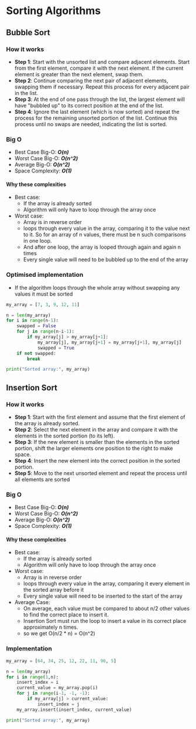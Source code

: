 # Sorting Algorithms
## Bubble Sort
### How it works
- **Step 1**: Start with the unsorted list and compare adjacent elements. Start from the first element, compare it with the next element. If the current element is greater than the next element, swap them.
- **Step 2**: Continue comparing the next pair of adjacent elements, swapping them if necessary. Repeat this process for every adjacent pair in the list.
- **Step 3**: At the end of one pass through the list, the largest element will have "bubbled up" to its correct position at the end of the list.
- **Step 4**: Ignore the last element (which is now sorted) and repeat the process for the remaining unsorted portion of the list. Continue this process until no swaps are needed, indicating the list is sorted.
### Big O
- Best Case Big-O: ***O(n)***
- Worst Case Big-O: ***O(n^2)***
- Average Big-O: ***O(n^2)***
- Space Complexity: ***O(1)***
#### Why these complexities
- Best case: 
	- If the array is already sorted
	- Algorithm will only have to loop through the array once
- Worst case:
	- Array is in reverse order
	- loops through every value in the array, comparing it to the value next to it. So for an array of n values, there must be n such comparisons in one loop.
	- And after one loop, the array is looped through again and again n times
	- Every single value will need to be bubbled up to the end of the array
### Optimised implementation
- If the algorithm loops through the whole array without swapping any values it must be sorted
```python
my_array = [7, 3, 9, 12, 11]

n = len(my_array)
for i in range(n-1):
    swapped = False
    for j in range(n-i-1):
        if my_array[j] > my_array[j+1]:
            my_array[j], my_array[j+1] = my_array[j+1], my_array[j]
            swapped = True
    if not swapped:
        break

print("Sorted array:", my_array)
```

## Insertion Sort
### How it works
- **Step 1**: Start with the first element and assume that the first element of the array is already sorted.
- **Step 2**: Select the next element in the array and compare it with the elements in the sorted portion (to its left).
- **Step 3**: If the new element is smaller than the elements in the sorted portion, shift the larger elements one position to the right to make space.
- **Step 4**: Insert the new element into the correct position in the sorted portion.
- **Step 5**: Move to the next unsorted element and repeat the process until all elements are sorted
### Big O
- Best Case Big-O: ***O(n)***
- Worst Case Big-O: ***O(n^2)***
- Average Big-O: ***O(n^2)***
- Space Complexity: ***O(1)***
#### Why these complexities
- Best case: 
	- If the array is already sorted
	- Algorithm will only have to loop through the array once
- Worst case:
	- Array is in reverse order
	- loops through every value in the array, comparing it every element in the sorted array before it 
	- Every single value will need to be inserted to the start of the array
- Average Case:
	- On average, each value must be compared to about n/2 other values to find the correct place to insert it.
	- Insertion Sort must run the loop to insert a value in its correct place approximately n times.
	- so we get O(n/2 * n) = O(n^2)
### Implementation
```python
my_array = [64, 34, 25, 12, 22, 11, 90, 5]

n = len(my_array)
for i in range(1,n):
    insert_index = i
    current_value = my_array.pop(i)
    for j in range(i-1, -1, -1):
        if my_array[j] > current_value:
            insert_index = j
    my_array.insert(insert_index, current_value)

print("Sorted array:", my_array)
```


